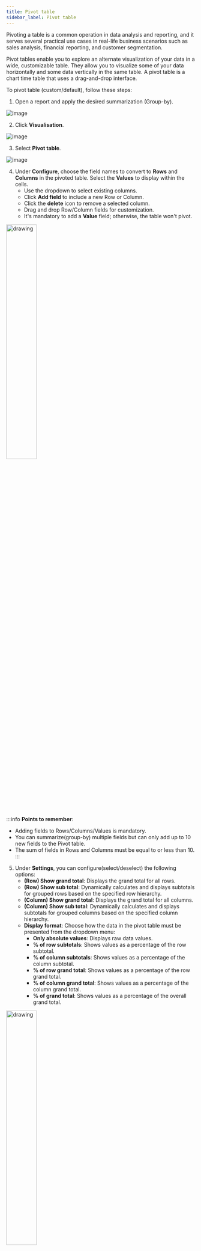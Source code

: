 ```yaml
---
title: Pivot table
sidebar_label: Pivot table
---
```


Pivoting a table is a common operation in data analysis and reporting, and it serves several practical use cases in real-life business scenarios such as sales analysis, financial reporting, and customer segmentation. 


Pivot tables enable you to explore an alternate visualization of your data in a wide, customizable table. They allow you to visualize some of your data horizontally and some data vertically in the same table. A pivot table is a chart time table that uses a drag-and-drop interface.


To pivot table (custom/default), follow these steps:

1. Open a report and apply the desired summarization (Group-by).

![image](https://imgur.com/PZZmZ8J.png)

2. Click **Visualisation**. 

![image](https://imgur.com/dUE6mIa.png)

3. Select **Pivot table**. 

![image](https://imgur.com/5NzhM1K.png)

4. Under **Configure**, choose the field names to convert to **Rows** and **Columns** in the pivoted table. Select the **Values** to display within the cells.
    * Use the dropdown to select existing columns.
    * Click **Add field** to include a new Row or Column.
    * Click the **delete** icon to remove a selected column.
    * Drag and drop Row/Column fields for customization.
    * It's mandatory to add a **Value** field; otherwise, the table won't pivot.

<img src="https://imgur.com/QtFW0wm.png" alt="drawing" width="40%"/>

:::info
**Points to remember**: 
* Adding fields to Rows/Columns/Values is mandatory.
* You can summarize(group-by) multiple fields but can only add up to 10 new fields to the Pivot table.
* The sum of fields in Rows and Columns must be equal to or less than 10.
:::



5. Under **Settings**, you can configure(select/deselect) the following options:
    - **(Row) Show grand total**: Displays the grand total for all rows.
    - **(Row) Show sub total**: Dynamically calculates and displays subtotals for grouped rows based on the specified row hierarchy.
    - **(Column) Show grand total**: Displays the grand total for all columns.
    - **(Column) Show sub total**: Dynamically calculates and displays subtotals for grouped columns based on the specified column hierarchy.
    - **Display format**: Choose how the data in the pivot table must be presented from the dropdown menu:
      - **Only absolute values**: Displays raw data values.
      - **% of row subtotals**: Shows values as a percentage of the row subtotal.
      - **% of column subtotals**: Shows values as a percentage of the column subtotal.
      - **% of row grand total**: Shows values as a percentage of the row grand total.
      - **% of column grand total**: Shows values as a percentage of the column grand total.
      - **% of grand total**: Shows values as a percentage of the overall grand total.

<img src="https://imgur.com/VK7WxM4.png" alt="drawing" width="40%"/>


6. Click **Apply** to save changes. The Pivot table will display.

7. The pivoted table can be saved as a query for future use. By clicking on **Save query**. This saved report is particularly useful for creating dashboards or scheduling reports in the future.

![image](https://imgur.com/We8haJX.png)

> Unless you **Save query**, the pivoted table is not saved. 

#### Edit the pivot table

To edit an existing pivot table, open it from Custom tables and click **Visualisation > Pivot table** and make the changes. 
![image](https://imgur.com/BPiTPTS.png)


:::note

If you want to change the existing summarization(group-by), you must create the pivot table again. 

:::



#### Add formula column 

> Formula column can be applied for **Pivot table** visualisation. Adding formula column is not applicable for other visualisation chart types.


Add custom formula columns to the pivoted table for further analysis. Click on **Actions > Add formula column**. Click **Apply** after adding your formula. 



![image](https://imgur.com/iGT8RAP.png)




:::info

- Different visualizations can be applied to the pivoted table to represent data graphically. Click **Visualisation**, select a Visualisation and click **Apply**. 
- Multiple formula columns can be added to the pivoted table.

:::



